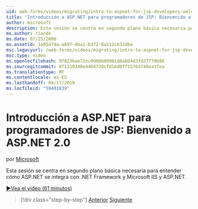 ```yaml
---
uid: web-forms/videos/migrating/intro-to-aspnet-for-jsp-developers-welcome-to-aspnet-20
title: 'Introducción a ASP.NET para programadores de JSP: Bienvenido a ASP.NET 2.0 | Microsoft Docs'
author: microsoft
description: Esta sesión se centra en segundo plano básica necesaria para entender cómo ASP.NET se integra con .NET Framework y Microsoft IIS y ASP.NET.
ms.author: riande
ms.date: 07/25/2006
ms.assetid: 1a95474a-a897-4ba1-b372-8a112cb324ba
msc.legacyurl: /web-forms/videos/migrating/intro-to-aspnet-for-jsp-developers-welcome-to-aspnet-20
msc.type: video
ms.openlocfilehash: 978236ae72ec0908b09901d8a8d4d3fd27770b86
ms.sourcegitcommit: 0f1119340e4464720cfd16d0ff15764746ea1fea
ms.translationtype: MT
ms.contentlocale: es-ES
ms.lasthandoff: 04/17/2019
ms.locfileid: "59401639"
---
```

# <a name="intro-to-aspnet-for-jsp-developers-welcome-to-aspnet-20"></a>Introducción a ASP.NET para programadores de JSP: Bienvenido a ASP.NET 2.0

por [Microsoft](https://github.com/microsoft)

Esta sesión se centra en segundo plano básica necesaria para entender cómo ASP.NET se integra con .NET Framework y Microsoft IIS y ASP.NET.

[&#9654;Vea el vídeo (61 minutos)](https://channel9.msdn.com/Blogs/ASP-NET-Site-Videos/intro-to-aspnet-for-jsp-developers-welcome-to-aspnet-20)

> [!div class="step-by-step"]
> [Anterior](migrating-from-classic-asp-to-aspnet.md)
> [Siguiente](intro-to-aspnet-for-jsp-developers-building-applications.md)
